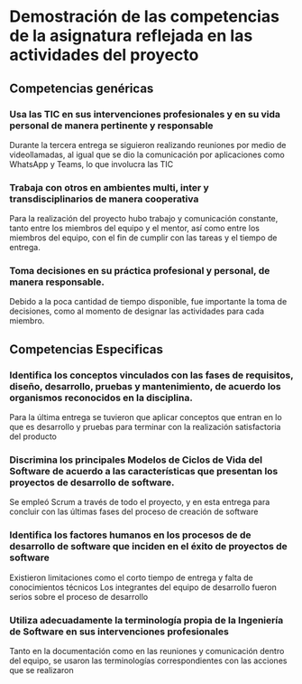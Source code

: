 # Demostración de las competencias de la asignatura reflejada en las actividades del proyecto

## Competencias genéricas 

### Usa las TIC en sus intervenciones profesionales y en su vida personal de manera pertinente y responsable

Durante la tercera entrega se siguieron realizando reuniones por medio de videollamadas, al igual que se dio la comunicación por aplicaciones como WhatsApp y Teams, lo que involucra las TIC

### Trabaja con otros en ambientes multi, inter y transdisciplinarios de manera cooperativa

Para la realización del proyecto hubo trabajo y comunicación constante, tanto entre los miembros del equipo y el mentor, así como entre los miembros del equipo, con el fin de cumplir con las tareas y el tiempo de entrega.

### Toma decisiones en su práctica profesional y personal, de manera responsable.

Debido a la poca cantidad de tiempo disponible, fue importante la toma de decisiones, como al momento de designar las actividades para cada miembro.


## Competencias Especificas


### Identifica los conceptos vinculados con las fases de requisitos, diseño, desarrollo, pruebas y mantenimiento, de acuerdo los organismos reconocidos en la disciplina.

Para la última entrega se tuvieron que aplicar conceptos que entran en lo que es desarrollo y pruebas para terminar con la realización satisfactoria del producto

### Discrimina los principales Modelos de Ciclos de Vida del Software de acuerdo a las características que presentan los proyectos de desarrollo de software.

Se empleó Scrum a través de todo el proyecto, y en esta entrega para concluir con las últimas fases del proceso de creación de software

### Identifica los factores humanos en los procesos de de desarrollo de software que inciden en el éxito de proyectos de software

Existieron limitaciones como el corto tiempo de entrega y falta de conocimientos técnicos
Los integrantes del equipo de desarrollo fueron serios sobre el proceso de desarrollo

### Utiliza adecuadamente la terminología propia de la Ingeniería de Software en sus intervenciones profesionales

Tanto en la documentación como en las reuniones y comunicación dentro del equipo, se usaron las terminologías correspondientes con las acciones que se realizaron
